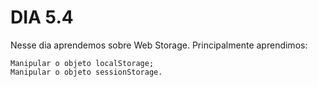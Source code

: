 # DIA 5.4

Nesse dia aprendemos sobre Web Storage.
Principalmente aprendimos:

    Manipular o objeto localStorage;
    Manipular o objeto sessionStorage.

